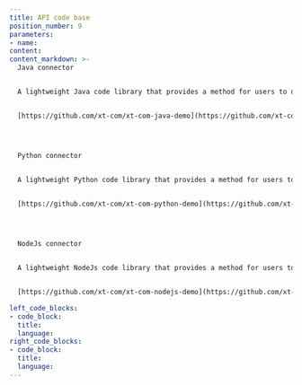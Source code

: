 ```yaml
---
title: API code base
position_number: 9
parameters:
- name:
content:
content_markdown: >-
  Java connector


  A lightweight Java code library that provides a method for users to directly call the API


  [https://github.com/xt-com/xt-com-java-demo](https://github.com/xt-com/xt-com-java-demo)




  Python connector


  A lightweight Python code library that provides a method for users to directly call the API
  

  [https://github.com/xt-com/xt-com-python-demo](https://github.com/xt-com/xt-com-python-demo)




  NodeJs connector


  A lightweight NodeJs code library that provides a method for users to directly call the API


  [https://github.com/xt-com/xt-com-nodejs-demo](https://github.com/xt-com/xt-com-nodejs-demo)

left_code_blocks:
- code_block:
  title:
  language:
right_code_blocks:
- code_block:
  title:
  language:
---
```

